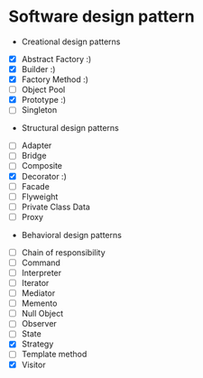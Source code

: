 # Software design pattern


- Creational design patterns

- [x] Abstract Factory :)
- [x] Builder :)
- [x] Factory Method :)
- [ ] Object Pool
- [x] Prototype :)
- [ ] Singleton

- Structural design patterns

- [ ] Adapter
- [ ] Bridge
- [ ] Composite
- [x] Decorator :)
- [ ] Facade
- [ ] Flyweight
- [ ] Private Class Data
- [ ] Proxy

- Behavioral design patterns

- [ ] Chain of responsibility
- [ ] Command
- [ ] Interpreter
- [ ] Iterator
- [ ] Mediator
- [ ] Memento
- [ ] Null Object
- [ ] Observer
- [ ] State
- [x] Strategy
- [ ] Template method
- [x] Visitor
